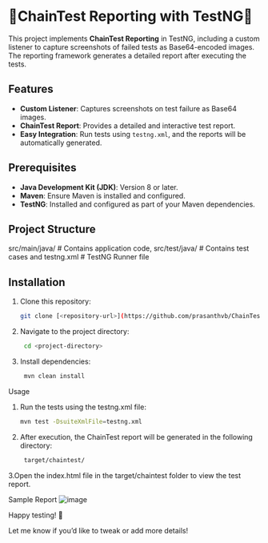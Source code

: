 # 🚀ChainTest Reporting with TestNG🚀

This project implements **ChainTest Reporting** in TestNG, including a custom listener to capture screenshots of failed tests as Base64-encoded images. The reporting framework generates a detailed report after executing the tests.

## Features
- **Custom Listener**: Captures screenshots on test failure as Base64 images.
- **ChainTest Report**: Provides a detailed and interactive test report.
- **Easy Integration**: Run tests using `testng.xml`, and the reports will be automatically generated.

## Prerequisites
- **Java Development Kit (JDK)**: Version 8 or later.
- **Maven**: Ensure Maven is installed and configured.
- **TestNG**: Installed and configured as part of your Maven dependencies.

## Project Structure
src/main/java/ # Contains application code, src/test/java/ # Contains test cases and 
testng.xml # TestNG Runner file


## Installation
1. Clone this repository:
   ```bash
   git clone [<repository-url>](https://github.com/prasanthvb/ChainTest_TestNG.git)
2. Navigate to the project directory:
   ```bash
    cd <project-directory>

3. Install dependencies:
   ```bash
    mvn clean install

Usage
1. Run the tests using the testng.xml file:
   ```bash
   mvn test -DsuiteXmlFile=testng.xml

2. After execution, the ChainTest report will be generated in the following directory:
   ```bash
    target/chaintest/

3.Open the index.html file in the target/chaintest folder to view the test report.

Sample Report
![image](https://github.com/user-attachments/assets/affa7abb-921b-4d78-abe1-2ccdaf81158a)


Happy testing! 🎉

Let me know if you’d like to tweak or add more details!






